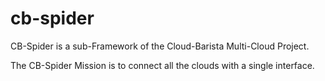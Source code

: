 # cb-spider
CB-Spider is a sub-Framework of the Cloud-Barista Multi-Cloud Project.

The CB-Spider Mission is to connect all the clouds with a single interface.
